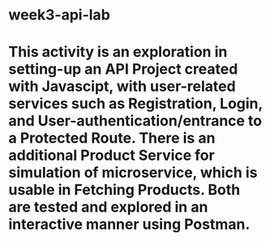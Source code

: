 ﻿# week3-api-lab
# This activity is an exploration in setting-up an API Project created with Javascipt, with user-related services such as Registration, Login, and User-authentication/entrance to a Protected Route. There is an additional Product Service for simulation of microservice, which is usable in Fetching Products. Both are tested and explored in an interactive manner using Postman. 

